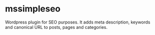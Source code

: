 # mssimpleseo
Wordpress plugin for SEO purposes. It adds meta description, keywords and canonical URL to posts, pages and categories.
